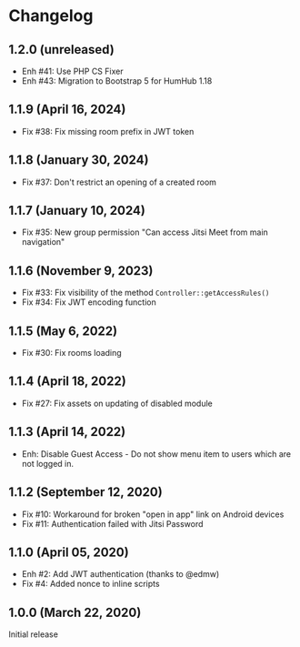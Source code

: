 Changelog
=========

1.2.0 (unreleased)
-------------------------
- Enh #41: Use PHP CS Fixer
- Enh #43: Migration to Bootstrap 5 for HumHub 1.18

1.1.9 (April 16, 2024)
----------------------
- Fix #38: Fix missing room prefix in JWT token

1.1.8 (January 30, 2024)
-------------------------
- Fix #37: Don't restrict an opening of a created room

1.1.7 (January 10, 2024)
-------------------------
- Fix #35: New group permission "Can access Jitsi Meet from main navigation"


1.1.6 (November 9, 2023)
-------------------------
- Fix #33: Fix visibility of the method `Controller::getAccessRules()`
- Fix #34: Fix JWT encoding function


1.1.5 (May 6, 2022)
-------------------
- Fix #30: Fix rooms loading


1.1.4 (April 18, 2022)
----------------------
- Fix #27: Fix assets on updating of disabled module


1.1.3 (April 14, 2022)
----------------------
- Enh: Disable Guest Access - Do not show menu item to users which are not logged in.


1.1.2 (September 12, 2020)
--------------------------
- Fix #10: Workaround for broken "open in app" link on Android devices
- Fix #11: Authentication failed with Jitsi Password


1.1.0 (April 05, 2020)
----------------------
- Enh #2: Add JWT authentication (thanks to @edmw)
- Fix #4: Added nonce to inline scripts


1.0.0 (March 22, 2020)
----------------------
Initial release
